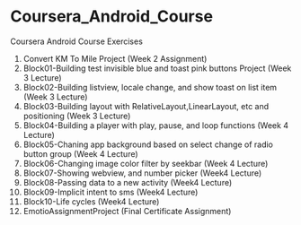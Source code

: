 # Coursera_Android_Course
Coursera Android Course Exercises

1. Convert KM To Mile Project (Week 2 Assignment)
2. Block01-Building test invisible blue and toast pink buttons Project (Week 3 Lecture)
3. Block02-Building listview, locale change, and show toast on list item (Week 3 Lecture)
4. Block03-Building layout with RelativeLayout,LinearLayout, etc and positioning (Week 3 Lecture)
5. Block04-Building a player with play, pause, and loop functions (Week 4 Lecture)
6. Block05-Chaning app background based on select change of radio button group (Week 4 Lecture)
7. Block06-Changing image color filter by seekbar (Week 4 Lecture)
8. Block07-Showing webview, and number picker (Week4 Lecture)
9. Block08-Passing data to a new activity (Week4 Lecture)
10. Block09-Implicit intent to sms (Week4 Lecture)
11. Block10-Life cycles (Week4 Lecture)
12. EmotioAssignmentProject (Final Certificate Assignment)


